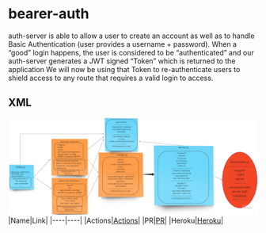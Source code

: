 # bearer-auth
auth-server is able to allow a user to create an account as well as to handle Basic Authentication (user provides a username + password). When a “good” login happens, the user is considered to be “authenticated” and our auth-server generates a JWT signed “Token” which is returned to the application  We will now be using that Token to re-authenticate users to shield access to any route that requires a valid login to access.

## XML
![xml](/Auth/image/XML.jpg)
|Name|Link|
|----|----|
|Actions|[Actions](https://github.com/Mujahedyousef/bearer-auth/actions)|
|PR|[PR](https://github.com/Mujahedyousef/bearer-auth/pull/2)|
|Heroku|[Heroku]()|
